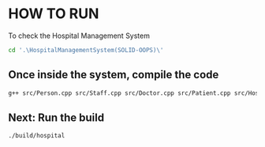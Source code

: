 # HOW TO RUN

To check the Hospital Management System

```bash
cd '.\HospitalManagementSystem(SOLID-OOPS)\'
```

## Once inside the system, compile the code

```bash
g++ src/Person.cpp src/Staff.cpp src/Doctor.cpp src/Patient.cpp src/HospitalManager.cpp src/main.cpp -o build/hospital
```

## Next: Run the build

```bash
./build/hospital
```
